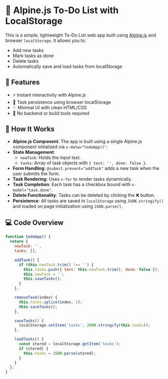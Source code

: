
# 📝 Alpine.js To-Do List with LocalStorage

This is a simple, lightweight To-Do List web app built using [Alpine.js](https://alpinejs.dev/) and browser `localStorage`. It allows you to:

- Add new tasks
- Mark tasks as done
- Delete tasks
- Automatically save and load tasks from localStorage

## 🚀 Features

- ⚡ Instant interactivity with Alpine.js
- 💾 Task persistence using browser localStorage
- ✨ Minimal UI with clean HTML/CSS
- 🧠 No backend or build tools required

## 📂 How It Works

- **Alpine.js Component**: The app is built using a single Alpine.js component initialized via `x-data="todoApp()"`.
- **State Management**:
  - `newTask`: Holds the input text.
  - `tasks`: Array of task objects with `{ text: '', done: false }`.
- **Form Handling**: `@submit.prevent="addTask"` adds a new task when the user submits the form.
- **Task Rendering**: Uses `x-for` to render tasks dynamically.
- **Task Completion**: Each task has a checkbox bound with `x-model="task.done"`.
- **Delete Functionality**: Tasks can be deleted by clicking the ❌ button.
- **Persistence**: All tasks are saved in `localStorage` using `JSON.stringify()` and loaded on page initialization using `JSON.parse()`.

## 💻 Code Overview

```js
function todoApp() {
  return {
    newTask: '',
    tasks: [],

    addTask() {
      if (this.newTask.trim() !== '') {
        this.tasks.push({ text: this.newTask.trim(), done: false });
        this.newTask = '';
        this.saveTasks();
      }
    },

    removeTask(index) {
      this.tasks.splice(index, 1);
      this.saveTasks();
    },

    saveTasks() {
      localStorage.setItem('tasks', JSON.stringify(this.tasks));
    },

    loadTasks() {
      const stored = localStorage.getItem('tasks');
      if (stored) {
        this.tasks = JSON.parse(stored);
      }
    }
  };
}
```
